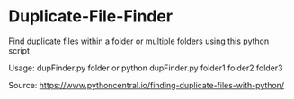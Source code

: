 # Duplicate-File-Finder
Find duplicate files within a folder or multiple folders using this python script

Usage: dupFinder.py folder or python dupFinder.py folder1 folder2 folder3

Source: https://www.pythoncentral.io/finding-duplicate-files-with-python/
